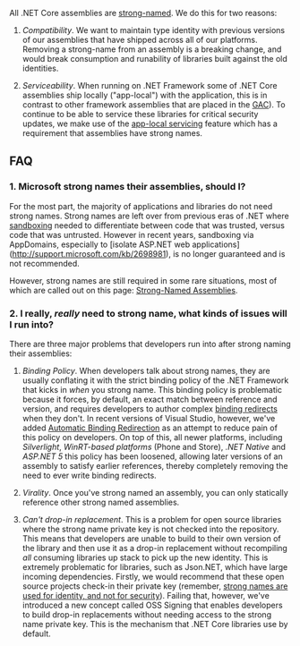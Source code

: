All .NET Core assemblies are [strong-named](http://msdn.microsoft.com/en-us/library/wd40t7ad.aspx). We do this for two reasons:

1. _Compatibility_. We want to maintain type identity with previous versions of our assemblies that have shipped across all of our platforms. Removing a strong-name from an assembly is a breaking change, and would break consumption and runability of libraries built against the old identities.

2. _Serviceability_. When running on .NET Framework some of .NET Core assemblies ship locally ("app-local") with the application, this is in contrast to other framework assemblies that are placed in the [GAC](http://msdn.microsoft.com/en-us/library/yf1d93sz.aspx)). To continue to be able to service these libraries for critical security updates, we make use of the [app-local servicing](http://blogs.msdn.com/b/dotnet/archive/2014/01/22/net-4-5-1-supports-microsoft-security-updates-for-net-nuget-libraries.aspx) feature which has a requirement that assemblies have strong names.

##  FAQ

### 1. Microsoft strong names their assemblies, should I?
For the most part, the majority of applications and libraries do not need strong names. Strong names are left over from previous eras of .NET where [sandboxing](http://en.wikipedia.org/wiki/Sandbox_(computer_security)) needed to differentiate between code that was trusted, versus code that was untrusted. However in recent years, sandboxing via AppDomains, especially to [isolate ASP.NET web applications] (http://support.microsoft.com/kb/2698981), is no longer guaranteed and is not recommended. 

However, strong names are still required in some rare situations, most of which are called out on this page: [Strong-Named Assemblies](http://msdn.microsoft.com/en-us/library/wd40t7ad.aspx).

### 2. I really, _really_ need to strong name, what kinds of issues will I run into?
There are three major problems that developers run into after strong naming their assemblies:

1. _Binding Policy_. When developers talk about strong names, they are usually conflating it with the strict binding policy of the .NET Framework that kicks in _when_ you strong name. This binding policy is problematic because it forces, by default, an exact match between reference and version, and requires developers to author complex [binding redirects](http://msdn.microsoft.com/en-us/library/eftw1fys.aspx) when they don't. In recent versions of Visual Studio, however, we've added [Automatic Binding Redirection](http://msdn.microsoft.com/en-us/library/2fc472t2.aspx) as an attempt to reduce pain of this policy on developers. On top of this, all newer platforms, including _Silverlight_, _WinRT-based platforms_ (Phone and Store), _.NET Native_ and _ASP.NET 5_ this policy has been loosened, allowing later versions of an assembly to satisfy earlier references, thereby completely removing the need to ever write binding redirects.

2. _Virality_. Once you've strong named an assembly, you can only statically reference other strong named assemblies. 

3. _Can't drop-in replacement_. This is a problem for open source libraries where the strong name private key is not checked into the repository. This means that developers are unable to build to their own version of the library and then use it as a drop-in replacement without recompiling _all_ consuming libraries up stack to pick up the new identity. This is extremely problematic for libraries, such as Json.NET, which have large incoming dependencies. Firstly, we would recommend that these open source projects check-in their private key (remember, [strong names are used for identity, and not for security](http://msdn.microsoft.com/en-us/library/wd40t7ad.aspx)). Failing that, however, we've introduced a new concept called OSS Signing that enables developers to build drop-in replacements without needing access to the strong name private key. This is the mechanism that .NET Core libraries use by default.